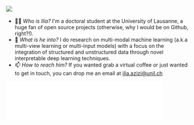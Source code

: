 <!-- markdownlint-disable MD033 MD041 -->
<p>
  <img src="https://readme-typing-svg.demolab.com/?lines=I'm+Ilia,+nice+to+meet+you!;Learn+more+about+me+on+my+website!&font=Libre%20Baskerville&color=3366CC&width=500&height=50&duration=4000&pause=1000&size=23">
</p>
<!-- markdownlint-enable MD033 -->

- 🕵🏻 _Who is Ilia?_ I'm a doctoral student at the University of Lausanne, a huge fan of open source projects (otherwise, why I would be on Github, right?!).
- 🌱 _What is he into?_ I do research on multi-modal machine learning (a.k.a multi-view learning or multi-input models) with a focus on the integration of structured and unstructured data through novel interpretable deep learning techniques.
- 📫 _How to reach him?_ If you wanted grab a virtual coffee or just wanted to get in touch, you can drop me an email at ilia.azizi@unil.ch

![My Logo](assets/images/logo.png?raw=true#gh-dark-mode-only)

<!-- Here are some ideas to get you started:

- 🔭 I’m currently working on ...
- 🌱 I’m currently learning ...
- 👯 I’m looking to collaborate on ...
- 🤔 I’m looking for help with ...
- 💬 Ask me about ...
- 📫 How to reach me: ...
- 😄 Pronouns: ...
- ⚡ Fun fact: ... -->
